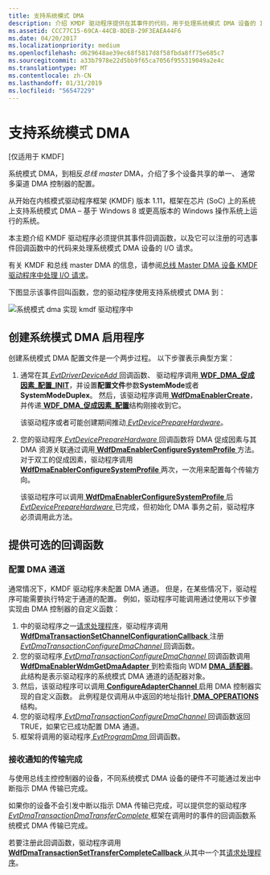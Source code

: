 ```yaml
---
title: 支持系统模式 DMA
description: 介绍 KMDF 驱动程序提供在其事件的代码，用于处理系统模式 DMA 设备的 I/O 请求的回调函数。
ms.assetid: CCC77C15-69CA-44CB-8DEB-29F3EAEA44F6
ms.date: 04/20/2017
ms.localizationpriority: medium
ms.openlocfilehash: d629648ae39ec68f5817d8f58fbda8ff75e685c7
ms.sourcegitcommit: a33b7978e22d5bb9f65ca7056f955319049a2e4c
ms.translationtype: MT
ms.contentlocale: zh-CN
ms.lasthandoff: 01/31/2019
ms.locfileid: "56547229"
---
```

# <a name="supporting-system-mode-dma"></a>支持系统模式 DMA


\[仅适用于 KMDF\]

系统模式 DMA，到相反*总线 master* DMA，介绍了多个设备共享的单一、 通常多渠道 DMA 控制器的配置。

从开始在内核模式驱动程序框架 (KMDF) 版本 1.11，框架在芯片 (SoC) 上的系统上支持系统模式 DMA – 基于 Windows 8 或更高版本的 Windows 操作系统上运行的系统。

本主题介绍 KMDF 驱动程序必须提供其事件回调函数，以及它可以注册的可选事件回调函数中的代码来处理系统模式 DMA 设备的 I/O 请求。

有关 KMDF 和总线 master DMA 的信息，请参阅[总线 Master DMA 设备 KMDF 驱动程序中处理 I/O 请求](handling-i-o-requests-in-a-kmdf-driver-for-a-bus-master-dma-device.md)。

下图显示该事件回叫函数，您的驱动程序使用支持系统模式 DMA 到：

![系统模式 dma 实现 kmdf 驱动程序中](images/sys-mode-dma-in-kmdf.png)

## <a name="creating-a-system-mode-dma-enabler"></a>创建系统模式 DMA 启用程序


创建系统模式 DMA 配置文件是一个两步过程。 以下步骤表示典型方案：

1.  通常在其[ *EvtDriverDeviceAdd* ](https://msdn.microsoft.com/library/windows/hardware/ff541693)回调函数、 驱动程序调用[ **WDF\_DMA\_促成因素\_配置\_INIT**](https://msdn.microsoft.com/library/windows/hardware/ff551292)，并设置**配置文件**参数**SystemMode**或者**SystemModeDuplex**。 然后，该驱动程序调用[ **WdfDmaEnablerCreate**](https://msdn.microsoft.com/library/windows/hardware/ff546983)，并传递[ **WDF\_DMA\_促成因素\_配置**](https://msdn.microsoft.com/library/windows/hardware/ff551290)结构刚接收到它。

    该驱动程序或者可能创建期间推动[ *EvtDevicePrepareHardware*](https://msdn.microsoft.com/library/windows/hardware/ff540880)。

2.  您的驱动程序[ *EvtDevicePrepareHardware* ](https://msdn.microsoft.com/library/windows/hardware/ff540880)回调函数将 DMA 促成因素与其 DMA 资源关联通过调用[ **WdfDmaEnablerConfigureSystemProfile** ](https://msdn.microsoft.com/library/windows/hardware/hh451108)方法。 对于双工的促成因素，驱动程序调用[ **WdfDmaEnablerConfigureSystemProfile** ](https://msdn.microsoft.com/library/windows/hardware/hh451108)两次，一次用来配置每个传输方向。

    该驱动程序可以调用[ **WdfDmaEnablerConfigureSystemProfile** ](https://msdn.microsoft.com/library/windows/hardware/hh451108)后[ *EvtDevicePrepareHardware* ](https://msdn.microsoft.com/library/windows/hardware/ff540880)已完成，但初始化 DMA 事务之前，驱动程序必须调用此方法。

## <a name="providing-optional-callback-functions"></a>提供可选的回调函数


### <a href="" id="configuring-a-system-mode-dma-enabler"></a>配置 DMA 通道

通常情况下，KMDF 驱动程序未配置 DMA 通道。 但是，在某些情况下，驱动程序可能需要执行特定于通道的配置。 例如，驱动程序可能调用通过使用以下步骤实现由 DMA 控制器的自定义函数：

1.  中的驱动程序之一[请求处理程序](request-handlers.md)，驱动程序调用[ **WdfDmaTransactionSetChannelConfigurationCallback** ](https://msdn.microsoft.com/library/windows/hardware/hh451184)注册[ *EvtDmaTransactionConfigureDmaChannel* ](https://msdn.microsoft.com/library/windows/hardware/hh406414)回调函数。
2.  您的驱动程序[ *EvtDmaTransactionConfigureDmaChannel* ](https://msdn.microsoft.com/library/windows/hardware/hh406414)回调函数调用[ **WdfDmaEnablerWdmGetDmaAdapter** ](https://msdn.microsoft.com/library/windows/hardware/ff547020)到检索指向 WDM [ **DMA\_适配器**](https://msdn.microsoft.com/library/windows/hardware/ff544062)。 此结构是表示驱动程序的系统模式 DMA 通道的适配器对象。
3.  然后，该驱动程序可以调用[ **ConfigureAdapterChannel** ](https://msdn.microsoft.com/library/windows/hardware/hh450939)启用 DMA 控制器实现的自定义函数。 此例程是仅调用从中返回的地址指针[ **DMA\_OPERATIONS** ](https://msdn.microsoft.com/library/windows/hardware/ff544071)结构。
4.  您的驱动程序[ *EvtDmaTransactionConfigureDmaChannel* ](https://msdn.microsoft.com/library/windows/hardware/hh406414)回调函数返回 TRUE，如果它已成功配置 DMA 通道。
5.  框架将调用的驱动程序[ *EvtProgramDma* ](https://msdn.microsoft.com/library/windows/hardware/ff541816)回调函数。

### <a name="receiving-notification-of-transfer-completion"></a>接收通知的传输完成

与使用总线主控控制器的设备，不同系统模式 DMA 设备的硬件不可能通过发出中断指示 DMA 传输已完成。

如果你的设备不会引发中断以指示 DMA 传输已完成，可以提供您的驱动程序[ *EvtDmaTransactionDmaTransferComplete* ](https://msdn.microsoft.com/library/windows/hardware/hh406418)框架在调用时的事件的回调函数系统模式 DMA 传输已完成。

若要注册此回调函数，驱动程序调用[ **WdfDmaTransactionSetTransferCompleteCallback** ](https://msdn.microsoft.com/library/windows/hardware/hh439261)从其中一个其[请求处理程序](request-handlers.md)。

 

 





